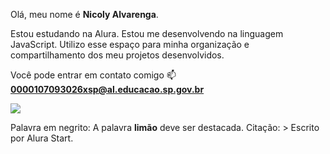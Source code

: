 Olá, meu nome é **Nicoly Alvarenga**.

Estou estudando na Alura.
Estou me desenvolvendo na linguagem JavaScript.
Utilizo esse espaço para minha organização e compartilhamento dos meu projetos desenvolvidos.

Você pode entrar em contato comigo 📫
**0000107093026xsp@al.educacao.sp.gov.br**

![](https://media1.tenor.com/m/6qT3_SC-GzUAAAAC/vminsteiepathy.gif)

Palavra em negrito: A palavra **limão** deve ser destacada.
Citação: > Escrito por Alura Start.
